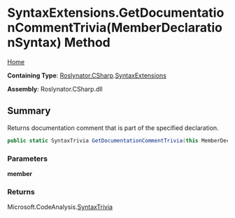# SyntaxExtensions\.GetDocumentationCommentTrivia\(MemberDeclarationSyntax\) Method

[Home](../../../../README.md)

**Containing Type**: [Roslynator.CSharp](../../README.md)\.[SyntaxExtensions](../README.md)

**Assembly**: Roslynator\.CSharp\.dll

## Summary

Returns documentation comment that is part of the specified declaration\.

```csharp
public static SyntaxTrivia GetDocumentationCommentTrivia(this MemberDeclarationSyntax member)
```

### Parameters

**member**



### Returns

Microsoft\.CodeAnalysis\.[SyntaxTrivia](https://docs.microsoft.com/en-us/dotnet/api/microsoft.codeanalysis.syntaxtrivia)

